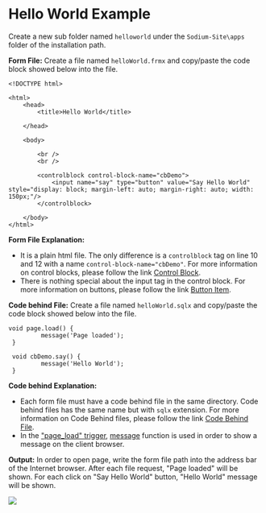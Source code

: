 # Hello World Example

Create a new sub folder named `helloworld` under the `Sodium-Site\apps` folder of the installation path.

 **Form File:** Create a file named `helloWorld.frmx` and copy/paste the code block showed below into the file.

```text
<!DOCTYPE html>
  
<html>
    <head>
        <title>Hello World</title>

    </head>
  
    <body>
        
        <br />
        <br />

        <controlblock control-block-name="cbDemo">
            <input name="say" type="button" value="Say Hello World" style="display: block; margin-left: auto; margin-right: auto; width: 150px;"/>
        </controlblock>
  
    </body>
</html>
```

 **Form File Explanation:**

* It is a plain html file. The only difference is a `controlblock` tag on line 10 and 12 with a name `control-block-name="cbDemo"`. For more information on control blocks, please follow the link [Control Block](https://sodium.gitbook.io/sodium/language-reference/html-tags/sodium-tags/control-block).
* There is nothing special about the input tag in the control block. For more information on buttons, please follow the link [Button Item](https://sodium.gitbook.io/sodium/language-reference/html-tags/html-tags/inputs/button-item).

 **Code behind File:** Create a file named `helloWorld.sqlx` and copy/paste the code block showed below into the file.

```text
void page.load() {
         message('Page loaded');
 }
  
 void cbDemo.say() {
         message('Hello World');
 }
```

**Code behind Explanation:**

* Each form file must have a code behind file in the same directory. Code behind files has the same name but with `sqlx` extension. For more information on Code Behind files, please follow the link [Code Behind File](https://sodium.gitbook.io/sodium/language-reference/program-structure/code-behind-file).
* In the ["page\_load" trigger](https://sodium.gitbook.io/sodium/language-reference/built-in-triggers/page-level-triggers/page_load-trigger), [message](hello-world-example.md) function is used in order to show a message on the client browser.

**Output:** In order to open page, write the form file path into the address bar of the Internet browser. After each file request, "Page loaded" will be shown. For each click on "Say Hello World" button, "Hello World" message will be shown.

![](https://gblobscdn.gitbook.com/assets%2F-M1F9jN2PZ8B8ILKwygX%2F-M24jeGZ97JH351E3RO6%2F-M24jmRwdvGVdvGRZeHF%2Fimage.png?alt=media&token=5aa43186-fdd0-49c4-b520-0a560f5d30c3)

